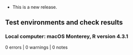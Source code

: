 
* This is a new release.

## Test environments and check results
### Local computer: macOS Monterey, R version 4.3.1

0 errors | 0 warnings | 0 notes

